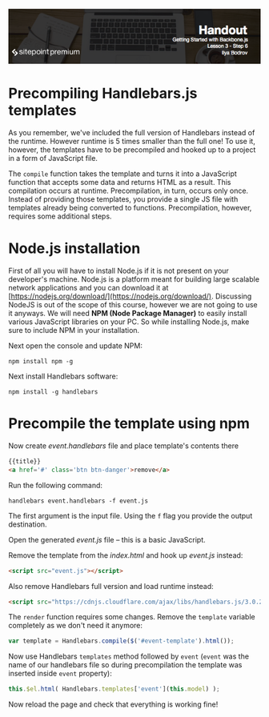 ![](headings/3.6.png)

# Precompiling Handlebars.js templates

As you remember, we've included the full version of Handlebars instead of the runtime. However runtime is 5 times smaller than the full one! To use it, however, the templates have to be precompiled and hooked up to a project in a form of JavaScript file.

The `compile` function takes the template and turns it into a JavaScript function that accepts some data and returns HTML as a result. This compilation occurs at runtime. Precompilation, in turn, occurs only once. Instead of providing those templates, you provide a single JS file with templates already being converted to functions. Precompilation, however, requires some additional steps.

# Node.js installation

First of all you will have to install Node.js if it is not present on your developer's machine. Node.js is a platform meant for building large scalable network applications and you can download it at [https://nodejs.org/download/](https://nodejs.org/download/). Discussing NodeJS is out of the scope of this course, however we are not going to use it anyways. We will need **NPM (Node Package Manager)** to easily install various JavaScript libraries on your PC. So while installing Node.js, make sure to include NPM in your installation.

Next open the console and update NPM:

```
npm install npm -g
```

Next install Handlebars software:

```
npm install -g handlebars
```

# Precompile the template using npm

Now create *event.handlebars* file and place template's contents there

```html
{{title}}
<a href='#' class='btn btn-danger'>remove</a>
```

Run the following command:

```
handlebars event.handlebars -f event.js
```

The first argument is the input file. Using the `f` flag you provide the output destination.

Open the generated *event.js* file – this is a basic JavaScript.

Remove the template from the *index.html* and hook up *event.js* instead:

```html
<script src="event.js"></script>
```

Also remove Handlebars full version and load runtime instead:

```html
<script src="https://cdnjs.cloudflare.com/ajax/libs/handlebars.js/3.0.2/handlebars.runtime.js"></script>
```

The `render` function requires some changes. Remove the `template` variable completely as we don't need it anymore:

```js
var template = Handlebars.compile($('#event-template').html());
```

Now use Handlebars `templates` method followed by `event` (`event` was the name of our handlebars file so during precompilation the template was inserted inside `event` property):

```js
this.$el.html( Handlebars.templates['event'](this.model) );
```

Now reload the page and check that everything is working fine!